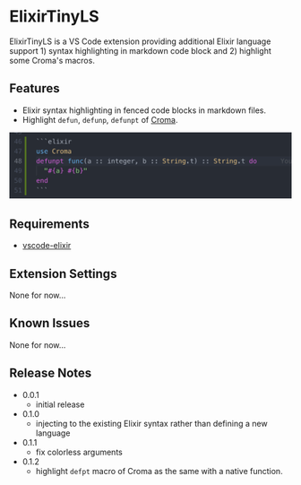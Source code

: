 # ElixirTinyLS

ElixirTinyLS is a VS Code extension providing additional Elixir language support 1) syntax highlighting in markdown code block and 2) highlight some Croma's macros.

## Features

- Elixir syntax highlighting in fenced code blocks in markdown files.
- Highlight `defun`, `defunp`, `defunpt` of [Croma](https://github.com/skirino/croma).

![image](./image.png)

## Requirements

- [vscode-elixir](https://github.com/fr1zle/vscode-elixir)

## Extension Settings

None for now...

## Known Issues

None for now...

## Release Notes

- 0.0.1
  - initial release
- 0.1.0
  - injecting to the existing Elixir syntax rather than defining a new language
- 0.1.1
  - fix colorless arguments
- 0.1.2
  - highlight `defpt` macro of Croma as the same with a native function.
